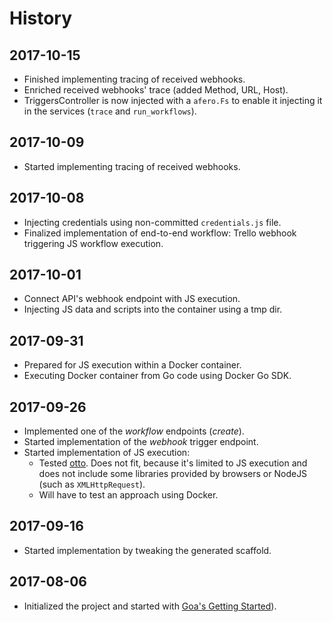 # History

## 2017-10-15

- Finished implementing tracing of received webhooks.
- Enriched received webhooks' trace (added Method, URL, Host).
- TriggersController is now injected with a `afero.Fs` to enable
  it injecting it in the services (`trace` and `run_workflows`).

## 2017-10-09

- Started implementing tracing of received webhooks.

## 2017-10-08

- Injecting credentials using non-committed `credentials.js`
  file.
- Finalized implementation of end-to-end workflow: Trello
  webhook triggering JS workflow execution.

## 2017-10-01

- Connect API's webhook endpoint with JS execution.
- Injecting JS data and scripts into the container using
  a tmp dir.

## 2017-09-31

- Prepared for JS execution within a Docker container.
- Executing Docker container from Go code using Docker
  Go SDK.

## 2017-09-26

- Implemented one of the _workflow_ endpoints (_create_).
- Started implementation of the _webhook_ trigger endpoint.
- Started implementation of JS execution:
  - Tested [otto](https://github.com/robertkrimen/otto). Does not fit, because it's limited to JS execution and does not include some libraries provided by browsers or NodeJS (such as `XMLHttpRequest`).
  - Will have to test an approach using Docker.

## 2017-09-16

- Started implementation by tweaking the generated scaffold.

## 2017-08-06

- Initialized the project and started with [Goa's Getting Started](https://goa.design/learn/guide/)).
